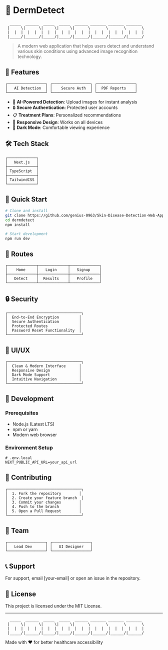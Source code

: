 # 🏥 DermDetect

```
  _____  ______  _____  _____  ______ _______ _______ _______
 |     \|      \|     \|     \|      \       \       \       \
 |  |  |  |  |  |  |  |  |  |  |  |  |  |  |  |  |  |  |  |  |
 |_____/|______/|_____/|_____/|______/|______/|______/|______/
```

> A modern web application that helps users detect and understand various skin conditions using advanced image recognition technology.

## 🌟 Features

```
┌─────────────────┐ ┌─────────────────┐ ┌─────────────────┐
│   AI Detection  │ │    Secure Auth  │ │  PDF Reports    │
└─────────────────┘ └─────────────────┘ └─────────────────┘
```

- 🤖 **AI-Powered Detection**: Upload images for instant analysis
- 🔒 **Secure Authentication**: Protected user accounts
- 📋 **Treatment Plans**: Personalized recommendations
- 📱 **Responsive Design**: Works on all devices
- 🌙 **Dark Mode**: Comfortable viewing experience

## 🛠️ Tech Stack

```
┌─────────────┐
│   Next.js   │
├─────────────┤
│ TypeScript  │
├─────────────┤
│ TailwindCSS │
└─────────────┘
```

## 🚀 Quick Start

```bash
# Clone and install
git clone https://github.com/genius-0963/Skin-Disease-Detection-Web-Application.git
cd dermdetect
npm install

# Start development
npm run dev
```

## 📱 Routes

```
┌─────────────┬─────────────┬─────────────┐
│    Home     │   Login     │   Signup    │
├─────────────┼─────────────┼─────────────┤
│   Detect    │  Results    │   Profile   │
└─────────────┴─────────────┴─────────────┘
```

## 🔒 Security

```
┌─────────────────────────────────┐
│  End-to-End Encryption         │
│  Secure Authentication         │
│  Protected Routes              │
│  Password Reset Functionality  │
└─────────────────────────────────┘
```

## 🎨 UI/UX

```
┌─────────────────────────────────┐
│  Clean & Modern Interface      │
│  Responsive Design             │
│  Dark Mode Support             │
│  Intuitive Navigation          │
└─────────────────────────────────┘
```

## 📝 Development

### Prerequisites

- Node.js (Latest LTS)
- npm or yarn
- Modern web browser

### Environment Setup

```env
# .env.local
NEXT_PUBLIC_API_URL=your_api_url
```

## 🤝 Contributing

```
┌─────────────────────────────────┐
│  1. Fork the repository        │
│  2. Create your feature branch  │
│  3. Commit your changes        │
│  4. Push to the branch         │
│  5. Open a Pull Request        │
└─────────────────────────────────┘
```

## 👥 Team

```
┌─────────────────┐ ┌─────────────────┐
│   Lead Dev      │ │   UI Designer   │
└─────────────────┘ └─────────────────┘
```

## 📞 Support

For support, email [your-email] or open an issue in the repository.

## 📄 License

This project is licensed under the MIT License.

---

```
  _____  ______  _____  _____  ______ _______ _______ _______
 |     \|      \|     \|     \|      \       \       \       \
 |  |  |  |  |  |  |  |  |  |  |  |  |  |  |  |  |  |  |  |  |
 |_____/|______/|_____/|_____/|______/|______/|______/|______/
```

Made with ❤️ for better healthcare accessibility 
